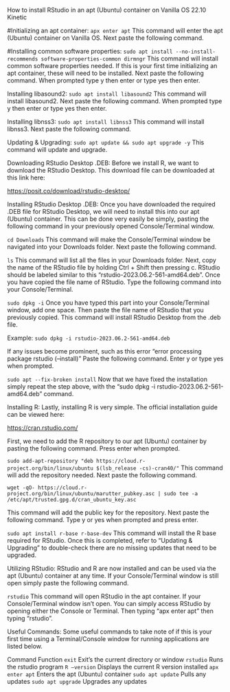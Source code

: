 How to install RStudio in an apt (Ubuntu) container on Vanilla OS 22.10 Kinetic

#Initializing an apt container:
`apx enter apt`
This command will enter the apt (Ubuntu) container on Vanilla OS. Next paste the following command.

#Installing common software properties:
`sudo apt install --no-install-recommends software-properties-common dirmngr`
This command will install common software properties needed. If this is your first time initializing an apt container, these will need to be installed. Next paste the following command. When prompted type y then enter or type yes then enter.

Installing libasound2:
`sudo apt install libasound2`
This command will install libasound2. Next paste the following command. When prompted type y then enter or type yes then enter.

Installing libnss3:
`sudo apt install libnss3`
This command will install libnss3. Next paste the following command.

Updating & Upgrading:
`sudo apt update && sudo apt upgrade -y`
This command will update and upgrade.

Downloading RStudio Desktop .DEB:
Before we install R, we want to download the RStudio Desktop. This download file can be downloaded at this link here:

https://posit.co/download/rstudio-desktop/

Installing RStudio Desktop .DEB:
Once you have downloaded the required .DEB file for RStudio Desktop, we will need to install this into our apt (Ubuntu) container. This can be done very easily be simply, pasting the following command in your previously opened Console/Terminal window.

`cd Downloads`
This command will make the Console/Terminal window be navigated into your Downloads folder. Next paste the following command.

`ls`
This command will list all the files in your Downloads folder. Next, copy the name of the RStudio file by holding Ctrl + Shift then pressing c. RStudio should be labeled similar to this “rstudio-2023.06.2-561-amd64.deb”. Once you have copied the file name of RStudio. Type the following command into your Console/Terminal.

`sudo dpkg -i`
Once you have typed this part into your Console/Terminal window, add one space. Then paste the file name of RStudio that you previously copied. This command will install RStudio Desktop from the .deb file.

Example: `sudo dpkg -i rstudio-2023.06.2-561-amd64.deb`

If any issues become prominent, such as this error “error processing package rstudio (–install)” Paste the following command. Enter y or type yes when prompted.

`sudo apt --fix-broken install`
Now that we have fixed the installation simply repeat the step above, with the “sudo dpkg -i rstudio-2023.06.2-561-amd64.deb” command.

Installing R:
Lastly, installing R is very simple. The official installation guide can be viewed here:

https://cran.rstudio.com/

First, we need to add the R repository to our apt (Ubuntu) container by pasting the following command. Press enter when prompted.

`sudo add-apt-repository "deb https://cloud.r-project.org/bin/linux/ubuntu $(lsb_release -cs)-cran40/"`
This command will add the repository needed. Next paste the following command.

`wget -qO- https://cloud.r-project.org/bin/linux/ubuntu/marutter_pubkey.asc | sudo tee -a /etc/apt/trusted.gpg.d/cran_ubuntu_key.asc`

This command will add the public key for the repository. Next paste the following command. Type y or yes when prompted and press enter.

`sudo apt install r-base r-base-dev`
This command will install the R base required for RStudio. Once this is completed, refer to “Updating & Upgrading” to double-check there are no missing updates that need to be upgraded.

Utilizing RStudio:
RStudio and R are now installed and can be used via the apt (Ubuntu) container at any time. If your Console/Terminal window is still open simply paste the following command.

`rstudio`
This command will open RStudio in the apt container. If your Console/Terminal window isn’t open. You can simply access RStudio by opening either the Console or Terminal. Then typing “apx enter apt” then typing “rstudio”.

Useful Commands:
Some useful commands to take note of if this is your first time using a Terminal/Console window for running applications are listed below.

Command	Function
`exit`	Exit’s the current directory or window
`rstudio`	Runs the rstudio program
`R –version`	Displays the current R version installed
`apx enter apt`	Enters the apt (Ubuntu) container
`sudo apt update`	Pulls any updates
`sudo apt upgrade`	Upgrades any updates
